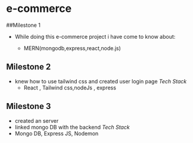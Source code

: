 ﻿# e-commerce
##Milestone 1

- While doing this e-commerce project i have come to know about:
  
   - MERN(mongodb,express,react,node.js)


## Milestone 2

- knew how to use tailwind css and created user login page
  *Tech Stack*
  - React , Tailwind css,nodeJs , express

## Milestone 3

- created an server
- linked mongo DB with the backend
  *Tech Stack*
- Mongo DB, Express JS, Nodemon
